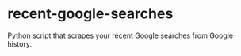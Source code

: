 # recent-google-searches
Python script that scrapes your recent Google searches from Google history.
